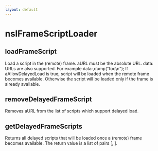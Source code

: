```yaml
---
layout: default
---
```


# nsIFrameScriptLoader #

## loadFrameScript ##

Load a script in the (remote) frame. aURL must be the absolute URL.
data: URLs are also supported. For example data:,dump("foo\n");
If aAllowDelayedLoad is true, script will be loaded when the
remote frame becomes available. Otherwise the script will be loaded
only if the frame is already available.


## removeDelayedFrameScript ##

Removes aURL from the list of scripts which support delayed load.


## getDelayedFrameScripts ##

Returns all delayed scripts that will be loaded once a (remote)
frame becomes available. The return value is a list of pairs
[<URL>, <WasLoadedInGlobalScope>].

